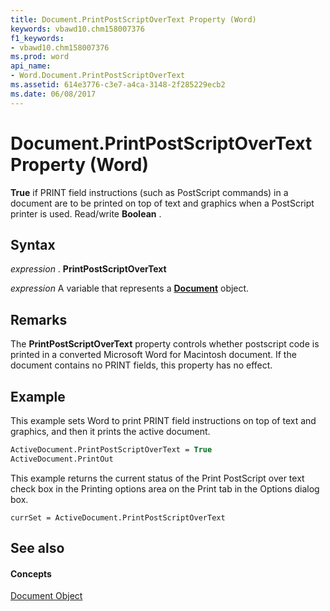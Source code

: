 ```yaml
---
title: Document.PrintPostScriptOverText Property (Word)
keywords: vbawd10.chm158007376
f1_keywords:
- vbawd10.chm158007376
ms.prod: word
api_name:
- Word.Document.PrintPostScriptOverText
ms.assetid: 614e3776-c3e7-a4ca-3148-2f285229ecb2
ms.date: 06/08/2017
---
```



# Document.PrintPostScriptOverText Property (Word)

 **True** if PRINT field instructions (such as PostScript commands) in a document are to be printed on top of text and graphics when a PostScript printer is used. Read/write **Boolean** .


## Syntax

 _expression_ . **PrintPostScriptOverText**

 _expression_ A variable that represents a **[Document](document-object-word.md)** object.


## Remarks

The  **PrintPostScriptOverText** property controls whether postscript code is printed in a converted Microsoft Word for Macintosh document. If the document contains no PRINT fields, this property has no effect.


## Example

This example sets Word to print PRINT field instructions on top of text and graphics, and then it prints the active document.


```vb
ActiveDocument.PrintPostScriptOverText = True 
ActiveDocument.PrintOut
```

This example returns the current status of the Print PostScript over text check box in the Printing options area on the Print tab in the Options dialog box.




```
currSet = ActiveDocument.PrintPostScriptOverText
```


## See also


#### Concepts


[Document Object](document-object-word.md)

